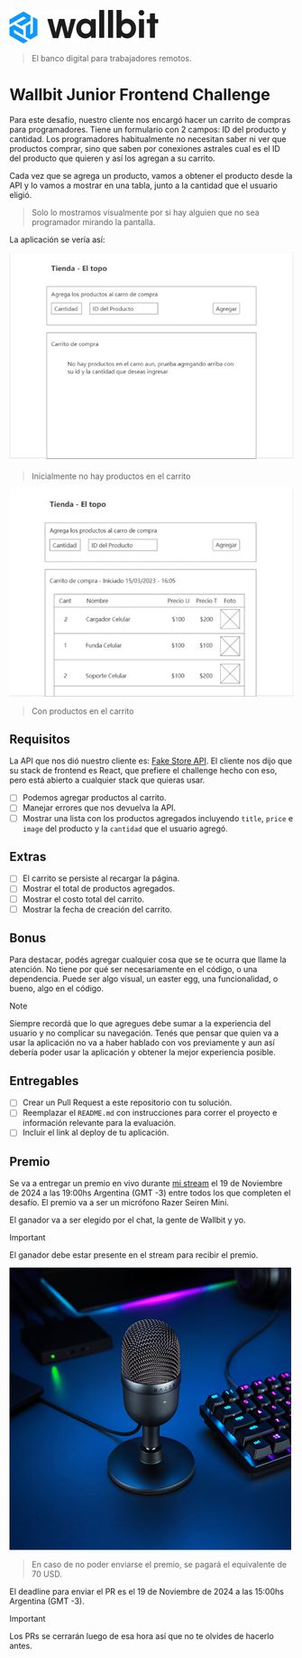 [![Wallbit](./assets/logo.svg)](https://wallbit.io/)

> El banco digital para trabajadores remotos.

# Wallbit Junior Frontend Challenge

Para este desafío, nuestro cliente nos encargó hacer un carrito de compras para programadores. Tiene un formulario con 2 campos: ID del producto y cantidad. Los programadores habitualmente no necesitan saber ni ver que productos comprar, sino que saben por conexiones astrales cual es el ID del producto que quieren y así los agregan a su carrito.

Cada vez que se agrega un producto, vamos a obtener el producto desde la API y lo vamos a mostrar en una tabla, junto a la cantidad que el usuario eligió.

> Solo lo mostramos visualmente por si hay alguien que no sea programador mirando la pantalla.

La aplicación se vería así:

![Sin productos](./assets/app-0.jpg)
> Inicialmente no hay productos en el carrito

![Con productos](./assets/app-1.jpg)
> Con productos en el carrito

## Requisitos

La API que nos dió nuestro cliente es: [Fake Store API](https://fakestoreapi.com/). El cliente nos dijo que su stack de frontend es React, que prefiere el challenge hecho con eso, pero está abierto a cualquier stack que quieras usar.

- [ ] Podemos agregar productos al carrito.
- [ ] Manejar errores que nos devuelva la API.
- [ ] Mostrar una lista con los productos agregados incluyendo `title`, `price` e `image` del producto y la `cantidad` que el usuario agregó.

## Extras

- [ ] El carrito se persiste al recargar la página.
- [ ] Mostrar el total de productos agregados.
- [ ] Mostrar el costo total del carrito.
- [ ] Mostrar la fecha de creación del carrito.

## Bonus

Para destacar, podés agregar cualquier cosa que se te ocurra que llame la atención. No tiene por qué ser necesariamente en el código, o una dependencia. Puede ser algo visual, un easter egg, una funcionalidad, o bueno, algo en el código.

> [!NOTE]
> Siempre recordá que lo que agregues debe sumar a la experiencia del usuario y no complicar su navegación. Tenés que pensar que quien va a usar la aplicación no va a haber hablado con vos previamente y aun así debería poder usar la aplicación y obtener la mejor experiencia posible.

## Entregables

- [ ] Crear un Pull Request a este repositorio con tu solución.
- [ ] Reemplazar el `README.md` con instrucciones para correr el proyecto e información relevante para la evaluación.
- [ ] Incluir el link al deploy de tu aplicación.

## Premio

Se va a entregar un premio en vivo durante [mi stream](https://twitch.tv/goncypozzo) el 19 de Noviembre de 2024 a las 19:00hs Argentina (GMT -3) entre todos los que completen el desafío. El premio va a ser un micrófono Razer Seiren Mini.

El ganador va a ser elegido por el chat, la gente de Wallbit y yo.

> [!IMPORTANT]
> El ganador debe estar presente en el stream para recibir el premio.

![Razer Seiren Mini](./assets/sorteo.jpg)

> En caso de no poder enviarse el premio, se pagará el equivalente de 70 USD.

El deadline para enviar el PR es el 19 de Noviembre de 2024 a las 15:00hs Argentina (GMT -3).

> [!IMPORTANT]
> Los PRs se cerrarán luego de esa hora así que no te olvides de hacerlo antes.
